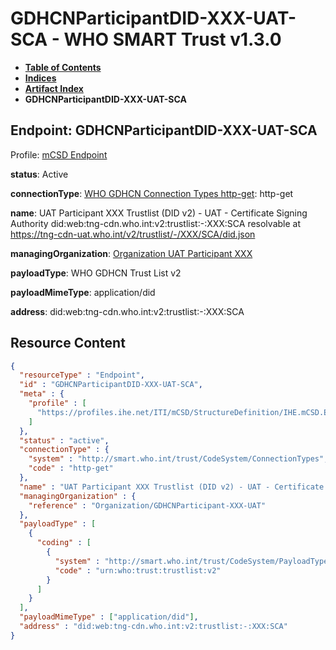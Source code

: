 # GDHCNParticipantDID-XXX-UAT-SCA - WHO SMART Trust v1.3.0

* [**Table of Contents**](toc.md)
* [**Indices**](indices.md)
* [**Artifact Index**](artifacts.md)
* **GDHCNParticipantDID-XXX-UAT-SCA**

## Endpoint: GDHCNParticipantDID-XXX-UAT-SCA

Profile: [mCSD Endpoint](https://profiles.ihe.net/ITI/mCSD/4.0.0/StructureDefinition-IHE.mCSD.Endpoint.html)

**status**: Active

**connectionType**: [WHO GDHCN Connection Types http-get](CodeSystem-ConnectionTypes.md#ConnectionTypes-http-get): http-get

**name**: UAT Participant XXX Trustlist (DID v2) - UAT - Certificate Signing Authority did:web:tng-cdn.who.int:v2:trustlist:-:XXX:SCA resolvable at https://tng-cdn-uat.who.int/v2/trustlist/-/XXX/SCA/did.json

**managingOrganization**: [Organization UAT Participant XXX](Organization-GDHCNParticipant-XXX-UAT.md)

**payloadType**: WHO GDHCN Trust List v2

**payloadMimeType**: application/did

**address**: did:web:tng-cdn.who.int:v2:trustlist:-:XXX:SCA



## Resource Content

```json
{
  "resourceType" : "Endpoint",
  "id" : "GDHCNParticipantDID-XXX-UAT-SCA",
  "meta" : {
    "profile" : [
      "https://profiles.ihe.net/ITI/mCSD/StructureDefinition/IHE.mCSD.Endpoint"
    ]
  },
  "status" : "active",
  "connectionType" : {
    "system" : "http://smart.who.int/trust/CodeSystem/ConnectionTypes",
    "code" : "http-get"
  },
  "name" : "UAT Participant XXX Trustlist (DID v2) - UAT - Certificate Signing Authority\ndid:web:tng-cdn.who.int:v2:trustlist:-:XXX:SCA\nresolvable at https://tng-cdn-uat.who.int/v2/trustlist/-/XXX/SCA/did.json",
  "managingOrganization" : {
    "reference" : "Organization/GDHCNParticipant-XXX-UAT"
  },
  "payloadType" : [
    {
      "coding" : [
        {
          "system" : "http://smart.who.int/trust/CodeSystem/PayloadTypes",
          "code" : "urn:who:trust:trustlist:v2"
        }
      ]
    }
  ],
  "payloadMimeType" : ["application/did"],
  "address" : "did:web:tng-cdn.who.int:v2:trustlist:-:XXX:SCA"
}

```
